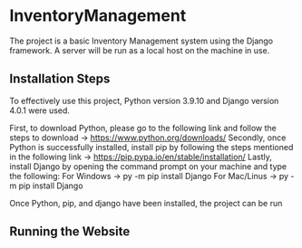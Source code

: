 # InventoryManagement

The project is a basic Inventory Management system using the Django framework. A server will be run as a local host on the machine in use.

## Installation Steps

To effectively use this project, Python version 3.9.10 and Django version 4.0.1 were used. 

First, to download Python, please go to the following link and follow the steps to download -> https://www.python.org/downloads/
Secondly, once Python is successfully installed, install pip by following the steps mentioned in the following link -> https://pip.pypa.io/en/stable/installation/
Lastly, install Django by opening the command prompt on your machine and type the following:
For Windows -> py -m pip install Django
For Mac/Linus -> py -m pip install Django

Once Python, pip, and django have been installed, the project can be run

## Running the Website
